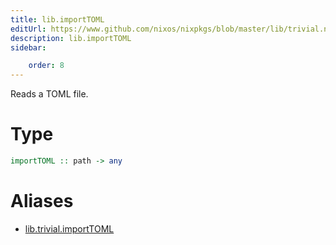 ```yaml
---
title: lib.importTOML
editUrl: https://www.github.com/nixos/nixpkgs/blob/master/lib/trivial.nix#L437C16
description: lib.importTOML
sidebar:

    order: 8
---
```


Reads a TOML file.

# Type

```haskell
importTOML :: path -> any
```


# Aliases

- [lib.trivial.importTOML](/reference/libtrivial.importTOML)


